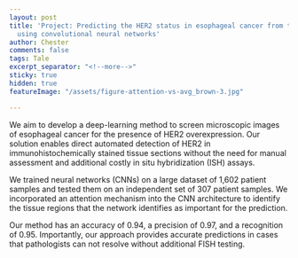 ```yaml
---
layout: post
title: 'Project: Predicting the HER2 status in esophageal cancer from tissue microarrays
  using convolutional neural networks'
author: Chester
comments: false
tags: Tale
excerpt_separator: "<!--more-->"
sticky: true
hidden: true
featureImage: "/assets/figure-attention-vs-avg_brown-3.jpg"

---
```

We aim to develop a deep-learning method to screen microscopic images of esophageal cancer for the presence of HER2 overexpression. Our solution enables direct automated detection of HER2 in immunohistochemically stained tissue sections without the need for manual assessment and additional costly in situ hybridization (ISH) assays.

We trained neural networks (CNNs) on a large dataset of 1,602 patient samples and tested them on an independent set of 307 patient samples. We incorporated an attention mechanism into the CNN architecture to identify the tissue regions that the network identifies as important for the prediction.

Our method has an accuracy of 0.94, a precision of 0.97, and a recognition of 0.95. Importantly, our approach provides accurate predictions in cases that pathologists can not resolve without additional FISH testing.